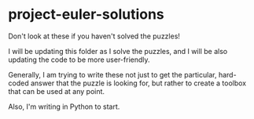 # project-euler-solutions
Don't look at these if you haven't solved the puzzles!

I will be updating this folder as I solve the puzzles, and I will be also updating the code to be more user-friendly.

Generally, I am trying to write these not just to get the particular, hard-coded answer that the puzzle is looking for, but rather to create a toolbox that can be used at any point.

Also, I'm writing in Python to start.

